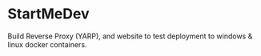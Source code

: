 # StartMeDev
Build Reverse Proxy (YARP), and website to test deployment to windows &amp; linux docker containers.
